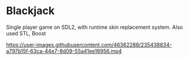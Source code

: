 # Blackjack

Single player game on SDL2, with runtime skin replacement system.
Also used STL, Boost


https://user-images.githubusercontent.com/46362288/235438834-a797b15f-63ca-44e7-8d09-55a41ee18956.mp4

